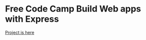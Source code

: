 # Free Code Camp Build Web apps with Express

[Project is here](https://ide.c9.io/missarachnid/fcc-express-project)
